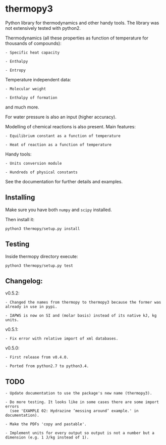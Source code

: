 # thermopy3
Python library for thermodynamics and other handy tools. The library was not extensively tested
with python2.


Thermodynamics (all these properties as function of temperature for thousands of compounds):

	- Specific heat capacity

	- Enthalpy

	- Entropy


Temperature independent data:

	- Molecular weight

	- Enthalpy of formation


and much more.

For water pressure is also an input (higher accuracy).

Modelling of chemical reactions is also present. Main features:

	- Equilibrium constant as a function of temperature

	- Heat of reaction as a function of temperature


Handy tools:

	- Units conversion module

	- Hundreds of physical constants


See the documentation for further details and examples.

## Installing
Make sure you have both `numpy` and `scipy` installed.

Then install it:
```
python3 thermopy/setup.py install
```
## Testing

Inside thermopy directory execute:
```
python3 thermopy/setup.py test
```

## Changelog:

v0.5.2:

    - Changed the names from thermopy to thermopy3 because the former was already in use in pypi.
    
    - IAPWS is now on SI and (molar basis) instead of its native kJ, kg units.

v0.5.1:

	- Fix error with relative import of xml databases.

v0.5.0:

	- First release from v0.4.0.
	
	- Ported from python2.7 to python3.4.

## TODO

	- Update documentation to use the package's new name (thermopy3).

	- Do more testing. It looks like in some cases there are some import errors
	  (see 'EXAMPLE 02: Hydrazine ’messing around’ example.' in documentation). 

	- Make the PDFs 'copy and pastable'.

    - Implement units for every output so output is not a number but a dimension (e.g. 1 J/kg instead of 1).

